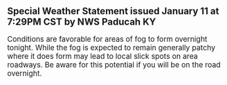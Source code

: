 <p>
   <h2>Special Weather Statement issued January 11 at 7:29PM CST by NWS Paducah KY</h2>
   <div style="font-size:120%">Conditions are favorable for areas of fog to form overnight
      tonight. While the fog is expected to remain generally patchy
      where it does form may lead to local slick spots on area
      roadways. Be aware for this potential if you will be on the road
      overnight.
   </div>
</p>